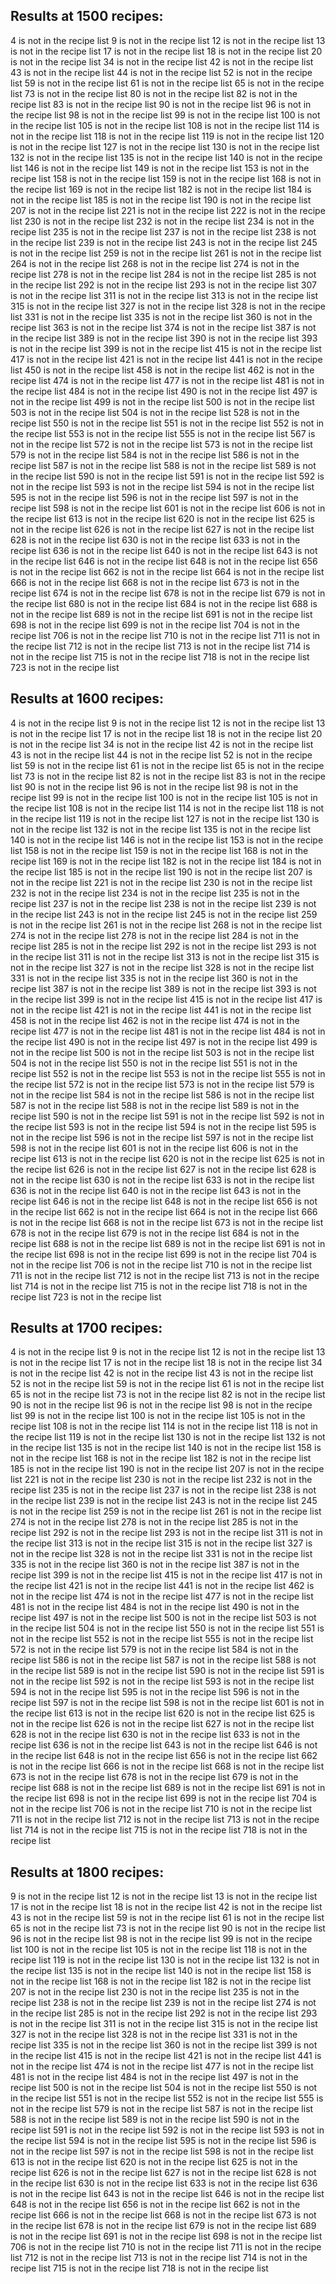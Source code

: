## Results at 1500 recipes:

4 is not in the recipe list
9 is not in the recipe list
12 is not in the recipe list
13 is not in the recipe list
17 is not in the recipe list
18 is not in the recipe list
20 is not in the recipe list
34 is not in the recipe list
42 is not in the recipe list
43 is not in the recipe list
44 is not in the recipe list
52 is not in the recipe list
59 is not in the recipe list
61 is not in the recipe list
65 is not in the recipe list
73 is not in the recipe list
80 is not in the recipe list
82 is not in the recipe list
83 is not in the recipe list
90 is not in the recipe list
96 is not in the recipe list
98 is not in the recipe list
99 is not in the recipe list
100 is not in the recipe list
105 is not in the recipe list
108 is not in the recipe list
114 is not in the recipe list
118 is not in the recipe list
119 is not in the recipe list
120 is not in the recipe list
127 is not in the recipe list
130 is not in the recipe list
132 is not in the recipe list
135 is not in the recipe list
140 is not in the recipe list
146 is not in the recipe list
149 is not in the recipe list
153 is not in the recipe list
158 is not in the recipe list
159 is not in the recipe list
168 is not in the recipe list
169 is not in the recipe list
182 is not in the recipe list
184 is not in the recipe list
185 is not in the recipe list
190 is not in the recipe list
207 is not in the recipe list
221 is not in the recipe list
222 is not in the recipe list
230 is not in the recipe list
232 is not in the recipe list
234 is not in the recipe list
235 is not in the recipe list
237 is not in the recipe list
238 is not in the recipe list
239 is not in the recipe list
243 is not in the recipe list
245 is not in the recipe list
259 is not in the recipe list
261 is not in the recipe list
264 is not in the recipe list
268 is not in the recipe list
274 is not in the recipe list
278 is not in the recipe list
284 is not in the recipe list
285 is not in the recipe list
292 is not in the recipe list
293 is not in the recipe list
307 is not in the recipe list
311 is not in the recipe list
313 is not in the recipe list
315 is not in the recipe list
327 is not in the recipe list
328 is not in the recipe list
331 is not in the recipe list
335 is not in the recipe list
360 is not in the recipe list
363 is not in the recipe list
374 is not in the recipe list
387 is not in the recipe list
389 is not in the recipe list
390 is not in the recipe list
393 is not in the recipe list
399 is not in the recipe list
415 is not in the recipe list
417 is not in the recipe list
421 is not in the recipe list
441 is not in the recipe list
450 is not in the recipe list
458 is not in the recipe list
462 is not in the recipe list
474 is not in the recipe list
477 is not in the recipe list
481 is not in the recipe list
484 is not in the recipe list
490 is not in the recipe list
497 is not in the recipe list
499 is not in the recipe list
500 is not in the recipe list
503 is not in the recipe list
504 is not in the recipe list
528 is not in the recipe list
550 is not in the recipe list
551 is not in the recipe list
552 is not in the recipe list
553 is not in the recipe list
555 is not in the recipe list
567 is not in the recipe list
572 is not in the recipe list
573 is not in the recipe list
579 is not in the recipe list
584 is not in the recipe list
586 is not in the recipe list
587 is not in the recipe list
588 is not in the recipe list
589 is not in the recipe list
590 is not in the recipe list
591 is not in the recipe list
592 is not in the recipe list
593 is not in the recipe list
594 is not in the recipe list
595 is not in the recipe list
596 is not in the recipe list
597 is not in the recipe list
598 is not in the recipe list
601 is not in the recipe list
606 is not in the recipe list
613 is not in the recipe list
620 is not in the recipe list
625 is not in the recipe list
626 is not in the recipe list
627 is not in the recipe list
628 is not in the recipe list
630 is not in the recipe list
633 is not in the recipe list
636 is not in the recipe list
640 is not in the recipe list
643 is not in the recipe list
646 is not in the recipe list
648 is not in the recipe list
656 is not in the recipe list
662 is not in the recipe list
664 is not in the recipe list
666 is not in the recipe list
668 is not in the recipe list
673 is not in the recipe list
674 is not in the recipe list
678 is not in the recipe list
679 is not in the recipe list
680 is not in the recipe list
684 is not in the recipe list
688 is not in the recipe list
689 is not in the recipe list
691 is not in the recipe list
698 is not in the recipe list
699 is not in the recipe list
704 is not in the recipe list
706 is not in the recipe list
710 is not in the recipe list
711 is not in the recipe list
712 is not in the recipe list
713 is not in the recipe list
714 is not in the recipe list
715 is not in the recipe list
718 is not in the recipe list
723 is not in the recipe list

## Results at 1600 recipes:

4 is not in the recipe list
9 is not in the recipe list
12 is not in the recipe list
13 is not in the recipe list
17 is not in the recipe list
18 is not in the recipe list
20 is not in the recipe list
34 is not in the recipe list
42 is not in the recipe list
43 is not in the recipe list
44 is not in the recipe list
52 is not in the recipe list
59 is not in the recipe list
61 is not in the recipe list
65 is not in the recipe list
73 is not in the recipe list
82 is not in the recipe list
83 is not in the recipe list
90 is not in the recipe list
96 is not in the recipe list
98 is not in the recipe list
99 is not in the recipe list
100 is not in the recipe list
105 is not in the recipe list
108 is not in the recipe list
114 is not in the recipe list
118 is not in the recipe list
119 is not in the recipe list
127 is not in the recipe list
130 is not in the recipe list
132 is not in the recipe list
135 is not in the recipe list
140 is not in the recipe list
146 is not in the recipe list
153 is not in the recipe list
158 is not in the recipe list
159 is not in the recipe list
168 is not in the recipe list
169 is not in the recipe list
182 is not in the recipe list
184 is not in the recipe list
185 is not in the recipe list
190 is not in the recipe list
207 is not in the recipe list
221 is not in the recipe list
230 is not in the recipe list
232 is not in the recipe list
234 is not in the recipe list
235 is not in the recipe list
237 is not in the recipe list
238 is not in the recipe list
239 is not in the recipe list
243 is not in the recipe list
245 is not in the recipe list
259 is not in the recipe list
261 is not in the recipe list
268 is not in the recipe list
274 is not in the recipe list
278 is not in the recipe list
284 is not in the recipe list
285 is not in the recipe list
292 is not in the recipe list
293 is not in the recipe list
311 is not in the recipe list
313 is not in the recipe list
315 is not in the recipe list
327 is not in the recipe list
328 is not in the recipe list
331 is not in the recipe list
335 is not in the recipe list
360 is not in the recipe list
387 is not in the recipe list
389 is not in the recipe list
393 is not in the recipe list
399 is not in the recipe list
415 is not in the recipe list
417 is not in the recipe list
421 is not in the recipe list
441 is not in the recipe list
458 is not in the recipe list
462 is not in the recipe list
474 is not in the recipe list
477 is not in the recipe list
481 is not in the recipe list
484 is not in the recipe list
490 is not in the recipe list
497 is not in the recipe list
499 is not in the recipe list
500 is not in the recipe list
503 is not in the recipe list
504 is not in the recipe list
550 is not in the recipe list
551 is not in the recipe list
552 is not in the recipe list
553 is not in the recipe list
555 is not in the recipe list
572 is not in the recipe list
573 is not in the recipe list
579 is not in the recipe list
584 is not in the recipe list
586 is not in the recipe list
587 is not in the recipe list
588 is not in the recipe list
589 is not in the recipe list
590 is not in the recipe list
591 is not in the recipe list
592 is not in the recipe list
593 is not in the recipe list
594 is not in the recipe list
595 is not in the recipe list
596 is not in the recipe list
597 is not in the recipe list
598 is not in the recipe list
601 is not in the recipe list
606 is not in the recipe list
613 is not in the recipe list
620 is not in the recipe list
625 is not in the recipe list
626 is not in the recipe list
627 is not in the recipe list
628 is not in the recipe list
630 is not in the recipe list
633 is not in the recipe list
636 is not in the recipe list
640 is not in the recipe list
643 is not in the recipe list
646 is not in the recipe list
648 is not in the recipe list
656 is not in the recipe list
662 is not in the recipe list
664 is not in the recipe list
666 is not in the recipe list
668 is not in the recipe list
673 is not in the recipe list
678 is not in the recipe list
679 is not in the recipe list
684 is not in the recipe list
688 is not in the recipe list
689 is not in the recipe list
691 is not in the recipe list
698 is not in the recipe list
699 is not in the recipe list
704 is not in the recipe list
706 is not in the recipe list
710 is not in the recipe list
711 is not in the recipe list
712 is not in the recipe list
713 is not in the recipe list
714 is not in the recipe list
715 is not in the recipe list
718 is not in the recipe list
723 is not in the recipe list

## Results at 1700 recipes:

4 is not in the recipe list
9 is not in the recipe list
12 is not in the recipe list
13 is not in the recipe list
17 is not in the recipe list
18 is not in the recipe list
34 is not in the recipe list
42 is not in the recipe list
43 is not in the recipe list
52 is not in the recipe list
59 is not in the recipe list
61 is not in the recipe list
65 is not in the recipe list
73 is not in the recipe list
82 is not in the recipe list
90 is not in the recipe list
96 is not in the recipe list
98 is not in the recipe list
99 is not in the recipe list
100 is not in the recipe list
105 is not in the recipe list
108 is not in the recipe list
114 is not in the recipe list
118 is not in the recipe list
119 is not in the recipe list
130 is not in the recipe list
132 is not in the recipe list
135 is not in the recipe list
140 is not in the recipe list
158 is not in the recipe list
168 is not in the recipe list
182 is not in the recipe list
185 is not in the recipe list
190 is not in the recipe list
207 is not in the recipe list
221 is not in the recipe list
230 is not in the recipe list
232 is not in the recipe list
235 is not in the recipe list
237 is not in the recipe list
238 is not in the recipe list
239 is not in the recipe list
243 is not in the recipe list
245 is not in the recipe list
259 is not in the recipe list
261 is not in the recipe list
274 is not in the recipe list
278 is not in the recipe list
285 is not in the recipe list
292 is not in the recipe list
293 is not in the recipe list
311 is not in the recipe list
313 is not in the recipe list
315 is not in the recipe list
327 is not in the recipe list
328 is not in the recipe list
331 is not in the recipe list
335 is not in the recipe list
360 is not in the recipe list
387 is not in the recipe list
399 is not in the recipe list
415 is not in the recipe list
417 is not in the recipe list
421 is not in the recipe list
441 is not in the recipe list
462 is not in the recipe list
474 is not in the recipe list
477 is not in the recipe list
481 is not in the recipe list
484 is not in the recipe list
490 is not in the recipe list
497 is not in the recipe list
500 is not in the recipe list
503 is not in the recipe list
504 is not in the recipe list
550 is not in the recipe list
551 is not in the recipe list
552 is not in the recipe list
555 is not in the recipe list
572 is not in the recipe list
579 is not in the recipe list
584 is not in the recipe list
586 is not in the recipe list
587 is not in the recipe list
588 is not in the recipe list
589 is not in the recipe list
590 is not in the recipe list
591 is not in the recipe list
592 is not in the recipe list
593 is not in the recipe list
594 is not in the recipe list
595 is not in the recipe list
596 is not in the recipe list
597 is not in the recipe list
598 is not in the recipe list
601 is not in the recipe list
613 is not in the recipe list
620 is not in the recipe list
625 is not in the recipe list
626 is not in the recipe list
627 is not in the recipe list
628 is not in the recipe list
630 is not in the recipe list
633 is not in the recipe list
636 is not in the recipe list
643 is not in the recipe list
646 is not in the recipe list
648 is not in the recipe list
656 is not in the recipe list
662 is not in the recipe list
666 is not in the recipe list
668 is not in the recipe list
673 is not in the recipe list
678 is not in the recipe list
679 is not in the recipe list
688 is not in the recipe list
689 is not in the recipe list
691 is not in the recipe list
698 is not in the recipe list
699 is not in the recipe list
704 is not in the recipe list
706 is not in the recipe list
710 is not in the recipe list
711 is not in the recipe list
712 is not in the recipe list
713 is not in the recipe list
714 is not in the recipe list
715 is not in the recipe list
718 is not in the recipe list

## Results at 1800 recipes:

9 is not in the recipe list
12 is not in the recipe list
13 is not in the recipe list
17 is not in the recipe list
18 is not in the recipe list
42 is not in the recipe list
43 is not in the recipe list
59 is not in the recipe list
61 is not in the recipe list
65 is not in the recipe list
73 is not in the recipe list
90 is not in the recipe list
96 is not in the recipe list
98 is not in the recipe list
99 is not in the recipe list
100 is not in the recipe list
105 is not in the recipe list
118 is not in the recipe list
119 is not in the recipe list
130 is not in the recipe list
132 is not in the recipe list
135 is not in the recipe list
140 is not in the recipe list
158 is not in the recipe list
168 is not in the recipe list
182 is not in the recipe list
207 is not in the recipe list
230 is not in the recipe list
235 is not in the recipe list
238 is not in the recipe list
239 is not in the recipe list
274 is not in the recipe list
285 is not in the recipe list
292 is not in the recipe list
293 is not in the recipe list
311 is not in the recipe list
315 is not in the recipe list
327 is not in the recipe list
328 is not in the recipe list
331 is not in the recipe list
335 is not in the recipe list
360 is not in the recipe list
399 is not in the recipe list
415 is not in the recipe list
421 is not in the recipe list
441 is not in the recipe list
474 is not in the recipe list
477 is not in the recipe list
481 is not in the recipe list
484 is not in the recipe list
497 is not in the recipe list
500 is not in the recipe list
504 is not in the recipe list
550 is not in the recipe list
551 is not in the recipe list
552 is not in the recipe list
555 is not in the recipe list
579 is not in the recipe list
587 is not in the recipe list
588 is not in the recipe list
589 is not in the recipe list
590 is not in the recipe list
591 is not in the recipe list
592 is not in the recipe list
593 is not in the recipe list
594 is not in the recipe list
595 is not in the recipe list
596 is not in the recipe list
597 is not in the recipe list
598 is not in the recipe list
613 is not in the recipe list
620 is not in the recipe list
625 is not in the recipe list
626 is not in the recipe list
627 is not in the recipe list
628 is not in the recipe list
630 is not in the recipe list
633 is not in the recipe list
636 is not in the recipe list
643 is not in the recipe list
646 is not in the recipe list
648 is not in the recipe list
656 is not in the recipe list
662 is not in the recipe list
666 is not in the recipe list
668 is not in the recipe list
673 is not in the recipe list
678 is not in the recipe list
679 is not in the recipe list
689 is not in the recipe list
691 is not in the recipe list
698 is not in the recipe list
706 is not in the recipe list
710 is not in the recipe list
711 is not in the recipe list
712 is not in the recipe list
713 is not in the recipe list
714 is not in the recipe list
715 is not in the recipe list
718 is not in the recipe list